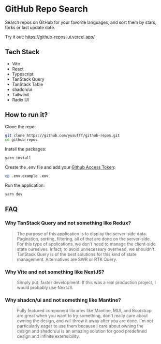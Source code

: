 # GitHub Repo Search

Search repos on GitHub for your favorite languages, and sort them by stars, forks or last update date.

Try it out: https://github-repos-ui.vercel.app/

## Tech Stack

- Vite
- React
- Typescript
- TanStack Query
- TanStack Table
- shadcn/ui
- Tailwind
- Radix UI

## How to run it?

Clone the repo:

```bash
git clone https://github.com/yusufff/github-repos.git
cd github-repos
```

Install the packages:

```bash
yarn install
```

Create the .env file and add your [Github Access Token](https://docs.github.com/en/authentication/keeping-your-account-and-data-secure/managing-your-personal-access-tokens#creating-a-fine-grained-personal-access-token):

```bash
cp .env.example .env
```

Run the application:

```bash
yarn dev
```

## FAQ

### Why TanStack Query and not something like Redux?

> The purpose of this application is to display the server-side data. Pagination, sorting, filtering, all of that are done on the server-side. For this type of applications, we don't need to manage the client-side state ourselves. Infact, to avoid unnecessary overhead, we shouldn't. TanStack Query is of the best solutions for this kind of state management. Alternatives are SWR or RTK Query.

### Why Vite and not something like NextJS?

> Simply put; faster development. If this was a real production project, I would probably use NextJS.

### Why shadcn/ui and not something like Mantine?

> Fully featured component libraries like Mantine, MUI, and Bootstrap are great when you want to try something, don't really care about owning the design, and will throw it away after you are done. I'm not particularly eager to use them because I care about owning the design and shadcn/ui is an amazing solution for good predefined design and infinite extensibility.
